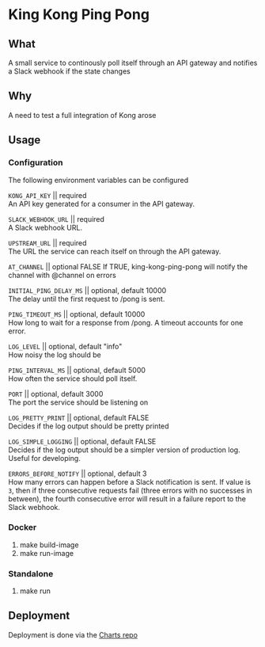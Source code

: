 # King Kong Ping Pong

## What
A small service to continously poll itself through an API gateway and notifies a
Slack webhook if the state changes

## Why
A need to test a full integration of Kong arose

## Usage

### Configuration
The following environment variables can be configured

`KONG_API_KEY` || required <br>
An API key generated for a consumer in the API gateway.

`SLACK_WEBHOOK_URL` || required <br>
A Slack webhook URL.

`UPSTREAM_URL` || required <br>
The URL the service can reach itself on through the API gateway.

`AT_CHANNEL` || optional FALSE
If TRUE, king-kong-ping-pong will notify the channel with @channel on errors

`INITIAL_PING_DELAY_MS` || optional, default 10000 <br>
The delay until the first request to /pong is sent.

`PING_TIMEOUT_MS` || optional, default 10000 <br>
How long to wait for a response from /pong. A timeout accounts for one error.

`LOG_LEVEL` || optional, default "info" <br>
How noisy the log should be

`PING_INTERVAL_MS` || optional, default 5000 <br>
How often the service should poll itself.

`PORT` || optional, default 3000 <br>
The port the service should be listening on

`LOG_PRETTY_PRINT` || optional, default FALSE <br>
Decides if the log output should be pretty printed

`LOG_SIMPLE_LOGGING` || optional, default FALSE <br>
Decides if the log output should be a simpler version of production log. Useful for developing.

`ERRORS_BEFORE_NOTIFY` || optional, default 3 <br>
How many errors can happen before a Slack notification is sent. If value is `3`, then if three consecutive requests
fail (three errors with no successes in between), the fourth consecutive error will result in a failure report to the
Slack webhook.   
 

### Docker
1. make build-image
2. make run-image

### Standalone
1. make run

## Deployment
Deployment is done via the [Charts repo](https://github.com/oslokommune/developer-portal-charts)
